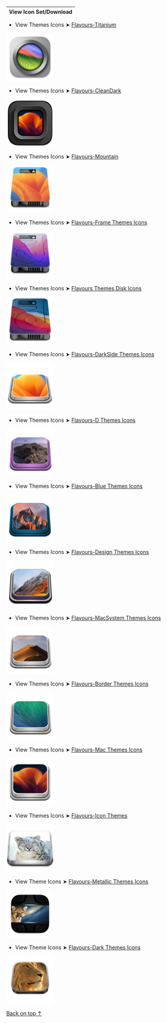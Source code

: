 View Icon Set/Download|
:----|

- View Themes Icons ➤ [Flavours-Titanium](https://github.com/chris1111/My-Simple-OC-Themes/tree/master/SSD_Icons/Flavours-Titanium)
<img src="SSD_Icons/Flavours-Titanium/Apple14.png" alt="View Themes Icons" style="width:25%;">

- View Themes Icons ➤ [Flavours-CleanDark](https://github.com/chris1111/My-Simple-OC-Themes/tree/master/SSD_Icons/Flavours-CleanDark)
<img src="SSD_Icons/Flavours-CleanDark/Apple13.png" alt="View Themes Icons" style="width:25%;"> 

- View Themes Icons ➤ [Flavours-Mountain](https://github.com/chris1111/My-Simple-OC-Themes/tree/master/SSD_Icons/Flavours-Mountain)
<img src="SSD_Icons/Flavours-Mountain/Apple13.png" alt="View Themes Icons" style="width:25%;">

- View Themes Icons ➤ [Flavours-Frame Themes Icons](https://github.com/chris1111/My-Simple-OC-Themes/tree/master/SSD_Icons/Flavours-Frame)
<img src="SSD_Icons/Flavours-Frame/Apple12.png" alt="View Themes Icons" style="width:25%;">

- View Themes Icons ➤ [Flavours Themes Disk Icons](https://github.com/chris1111/My-Simple-OC-Themes/tree/master/SSD_Icons/Flavours-DiskIcons)
<img src="SSD_Icons/Flavours-DiskIcons/Apple11.png" alt="View Themes Icons" style="width:25%;">

- View Themes Icons ➤ [Flavours-DarkSide Themes Icons](https://github.com/chris1111/My-Simple-OC-Themes/tree/master/SSD_Icons/Flavours-DarkSide)
<img src="SSD_Icons/Flavours-DarkSide/Apple13.png" alt="View Themes Icons" style="width:25%;">

- View Themes Icons ➤ [Flavours-D Themes Icons](https://github.com/chris1111/My-Simple-OC-Themes/tree/master/SSD_Icons/Flavours-D)
<img src="SSD_Icons/Flavours-D/Apple10_15.png" alt="View Themes Icons" style="width:25%;">

- View Themes Icons ➤ [Flavours-Blue Themes Icons](https://github.com/chris1111/My-Simple-OC-Themes/tree/master/SSD_Icons/Flavours-Blue)
<img src="SSD_Icons/Flavours-Blue/Apple10_12.png" alt="View Themes Icons" style="width:25%;">

- View Themes Icons ➤ [Flavours-Design Themes Icons](https://github.com/chris1111/My-Simple-OC-Themes/tree/master/SSD_Icons/Flavours-Design)
<img src="SSD_Icons/Flavours-Design/Apple10_13.png" alt="View Themes Icons" style="width:25%;">

- View Themes Icons ➤ [Flavours-MacSystem Themes Icons](https://github.com/chris1111/My-Simple-OC-Themes/tree/master/SSD_Icons/Flavours-MacSystem)
<img src="SSD_Icons/Flavours-MacSystem/Apple10_14.png" alt="View Themes Icons" style="width:25%;">

- View Themes Icons ➤ [Flavours-Border Themes Icons](https://github.com/chris1111/My-Simple-OC-Themes/tree/master/SSD_Icons/Flavours-Border)
<img src="SSD_Icons/Flavours-MacSystem/Apple10_9.png" alt="View Themes Icons" style="width:25%;">

- View Themes Icons ➤ [Flavours-Mac Themes Icons](https://github.com/chris1111/My-Simple-OC-Themes/tree/master/SSD_Icons/Flavours-Mac)
<img src="SSD_Icons/Flavours-Mac/Apple13.png" alt="View Themes Icons" style="width:25%;">

- View Themes Icons ➤ [Flavours-Icon Themes](https://github.com/chris1111/My-Simple-OC-Themes/tree/master/SSD_Icons/Flavours-Icons)
<img src="SSD_Icons/Flavours-Icons/Apple10_6.png" alt="View Themes Icons" style="width:25%;">

- View Theme Icons ➤ [Flavours-Metallic Themes Icons](https://github.com/chris1111/My-Simple-OC-Themes/tree/master/SSD_Icons/Flavours-Metallic-Icons)
<img src="SSD_Icons/Flavours-Metallic-Icons/Apple10_8.png" alt="View Themes Icons" style="width:25%;">

- View Theme Icons ➤ [Flavours-Dark Themes Icons](https://github.com/chris1111/My-Simple-OC-Themes/tree/master/SSD_Icons/Flavours-Dark)
<img src="SSD_Icons/Flavours-Dark/Apple10_7.png" alt="View Themes Icons" style="width:25%;">

[Back on top ↑](https://github.com/chris1111/My-Simple-OC-Themes/blob/master/Icon%20Set.md)
